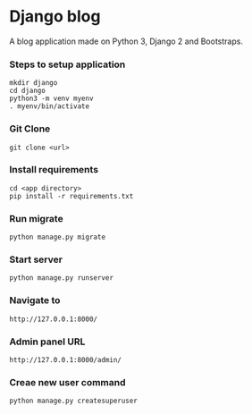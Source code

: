 # Django blog
A blog application made on Python 3, Django 2 and Bootstraps.

### Steps to setup application
```
mkdir django
cd django
python3 -m venv myenv
. myenv/bin/activate
```

### Git Clone
```
git clone <url>
```

### Install requirements
```
cd <app directory>
pip install -r requirements.txt
```

### Run migrate
```
python manage.py migrate
```

### Start server
```
python manage.py runserver
```

### Navigate to
```
http://127.0.0.1:8000/
```

### Admin panel URL
```
http://127.0.0.1:8000/admin/
```

### Creae new user command
```
python manage.py createsuperuser
```

